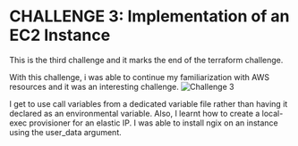 # CHALLENGE 3: Implementation of an EC2 Instance

This is the third challenge and it marks the end of the terraform challenge.

With this challenge, i was able to continue my familiarization with AWS resources and it was an interesting challenge. 
![Challenge 3](https://drive.google.com/uc?export=view&id=1hVorH7yjwGxiWXcn5YMkurOQi-TS_jEI)

I get to use call variables from a dedicated variable file rather than having it declared as an environmental variable.
Also, I learnt how to create a local-exec provisioner for an elastic IP. I was able to install ngix on an instance using the user_data argument.
